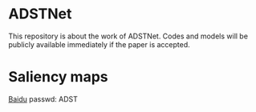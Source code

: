 # ADSTNet
This repository is about the work of ADSTNet. Codes and models will be publicly available immediately if the paper is accepted.


# Saliency maps
[Baidu](https://pan.baidu.com/s/1qYklPLWkK_pbWhQHRjFNKg) passwd: ADST
